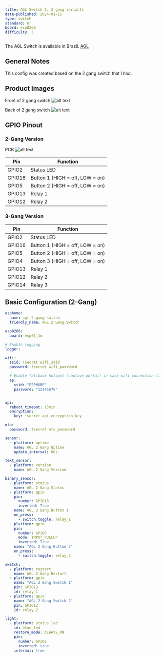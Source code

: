 ```yaml
---
title: AGL Switch 2, 3 gang variants
date-published: 2024-01-15
type: switch
standard: br
board: esp8266
difficulty: 3
---
```


The AGL Switch is available in Brazil.
[AGL](https://www.aglbrasil.com/smarthome)

## General Notes

This config was created based on the 2 gang switch that I had.

## Product Images

Front of 2 gang switch
![alt text](/agl_1106062.png "Front of 2 gang switch")

Back of 2 gang switch
![alt text](/back.jpg "Back of 2 gang switch")



## GPIO Pinout

### 2-Gang Version

PCB
![alt text](/open.jpg "PCB")

| Pin    | Function                        |
| ------ | ------------------------------- |
| GPIO2  | Status LED                      |
| GPIO16 | Button 1 (HIGH = off, LOW = on) |
| GPIO5  | Button 2 (HIGH = off, LOW = on) |
| GPIO13 | Relay 1                         |
| GPIO12 | Relay 2                         |

### 3-Gang Version

| Pin    | Function                        |
| ------ | ------------------------------- |
| GPIO2  | Status LED                      |
| GPIO16 | Button 1 (HIGH = off, LOW = on) |
| GPIO5  | Button 2 (HIGH = off, LOW = on) |
| GPIO4  | Button 3 (HIGH = off, LOW = on) |
| GPIO13 | Relay 1                         |
| GPIO12 | Relay 2                         |
| GPIO14 | Relay 3                         |

## Basic Configuration (2-Gang)

```yaml
esphome:
  name: agl-2-gang-switch
  friendly_name: AGL 2 Gang Switch

esp8266:
  board: esp01_1m

# Enable logging
logger:

wifi:
  ssid: !secret wifi_ssid
  password: !secret wifi_password

  # Enable fallback hotspot (captive portal) in case wifi connection fails
  ap:
    ssid: "ESPHOME"
    password: "12345678"


api:
  reboot_timeout: 15min
  encryption:
    key: !secret api_encryption_key

ota:
  password: !secret ota_password

sensor:
  - platform: uptime
    name: AGL 2 Gang Uptime
    update_interval: 60s

text_sensor:
  - platform: version
    name: AGL 2 Gang Version

binary_sensor:
  - platform: status
    name: AGL 2 Gang Status
  - platform: gpio
    pin:
      number: GPIO16
      inverted: True
    name: AGL 2 Gang Button 1
    on_press:
      - switch.toggle: relay_1
  - platform: gpio
    pin:
      number: GPIO5
      mode: INPUT_PULLUP
      inverted: True
    name: "AGL 2 Gang Button 2"
    on_press:
      - switch.toggle: relay_2

switch:
  - platform: restart
    name: AGL 2 Gang Restart
  - platform: gpio
    name: "AGL 2 Gang Switch 1"
    pin: GPIO13
    id: relay_1
  - platform: gpio
    name: "AGL 2 Gang Switch 2"
    pin: GPIO12
    id: relay_2

light:
  - platform: status_led
    id: blue_led
    restore_mode: ALWAYS_ON
    pin:
      number: GPIO2
      inverted: true
    internal: true
```
